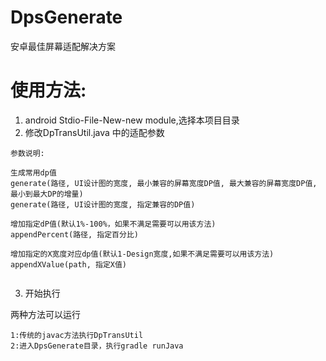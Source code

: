 # DpsGenerate
安卓最佳屏幕适配解决方案

# 使用方法:
1. android Stdio-File-New-new module,选择本项目目录
2. 修改DpTransUtil.java 中的适配参数

```
参数说明:

生成常用dp值
generate(路径, UI设计图的宽度, 最小兼容的屏幕宽度DP值, 最大兼容的屏幕宽度DP值, 最小到最大DP的增量)
generate(路径, UI设计图的宽度, 指定兼容的DP值)

增加指定dP值(默认1%-100%，如果不满足需要可以用该方法)
appendPercent(路径, 指定百分比)

增加指定的X宽度对应dp值(默认1-Design宽度,如果不满足需要可以用该方法)
appendXValue(path, 指定X值)


```

3. 开始执行

两种方法可以运行

```
1:传统的javac方法执行DpTransUtil
2:进入DpsGenerate目录，执行gradle runJava
```

